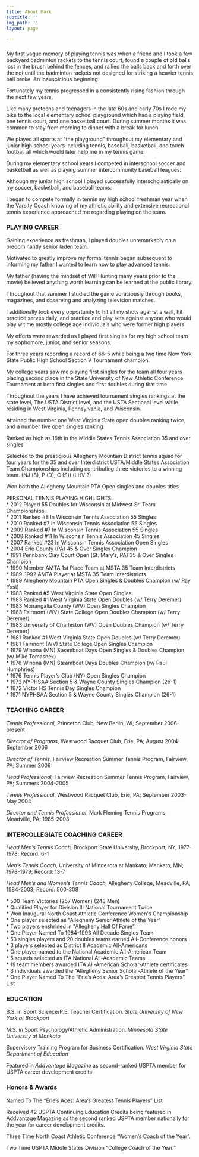 ```yaml
---
title: About Mark
subtitle: ''
img_path: ''
layout: page

---
```

### 

My first vague memory of playing tennis was when a friend and I took a few backyard  badminton rackets to the tennis court, found a couple of old balls lost in the brush behind the fences, and rallied the balls back and forth over the net until the badminton rackets not designed for striking a heavier tennis ball broke.  An inauspicious beginning.

Fortunately my tennis progressed in a consistently rising fashion through the next few years.

Like many preteens and teenagers in the late 60s and early 70s I rode my bike to the local elementary school playground which had a playing field, one tennis court, and one basketball court. During summer months it was common to stay from morning to dinner with a break for lunch.

We played all sports at "the playground" throughout my elementary and junior high school years including tennis, baseball, basketball, and touch football all which would later help me in my tennis game.

During my elementary school years I competed in interschool soccer and basketball as well as playing summer intercommunity baseball leagues.

Although my junior high school I played successfully interscholastically on my soccer, basketball, and baseball teams. 

I began to compete formally in tennis my high school freshman year when the Varsity Coach knowing of my athletic ability and extensive recreational tennis experience approached me regarding playing on the team.

### PLAYING CAREER

Gaining experience as freshman, I played doubles unremarkably on a predominantly senior laden team.  

Motivated to greatly improve my formal tennis began subsequent to informing my father I wanted to learn how to play advanced tennis. 

My father (having the mindset of Will Hunting many years prior to the movie) believed anything worth learning can be learned at the public library.

Throughout that summer I studied the game voraciously through books, magazines, and observing and analyzing television matches.

I additionally took every opportunity to hit all my shots against a wall, hit practice serves daily, and practice and play sets against anyone who would play wit me mostly college age individuals who were former high players.

My efforts were rewarded as I played first singles for my high school team my sophomore, junior, and senior seasons.

For three years recording a record of 66-5 while being a two time New York State Public High School Section V Tournament champion.

My college years saw me playing first singles for the team all four years placing second place in the State University of New Athletic Conference Tournament at both first singles and first doubles during that time.

Throughout the years I have achieved tournament singles rankings at the state level, The USTA District level, and the USTA Sectional level while residing in West Virginia, Pennsylvania, and Wisconsin.

Attained the number one West Virginia State open doubles ranking twice, and a number five open singles ranking

Ranked as high as 16th in the Middle States Tennis Association 35 and over singles

Selected to the prestigious Allegheny Mountain District tennis squad for four years for the 35 and over Interdistrict USTA/Middle States Association Team Championships including contributing three victories to a winning team. (NJ (S), P (D), C (S)) (LHV ?)

Won both the Allegheny Mountain PTA Open singles and doubles titles

PERSONAL TENNIS PLAYING HIGHLIGHTS:  
\* 2012 Played 55 Doubles for Wisconsin at Midwest Sr. Team Championships  
\* 2011 Ranked #8 In Wisconsin Tennis Association 55 Singles  
\* 2010 Ranked #7 In Wisconsin Tennis Association 55 Singles  
\* 2009 Ranked #7 In Wisconsin Tennis Association 55 Singles  
\* 2008 Ranked #11 In Wisconsin Tennis Association 45 Singles  
\* 2007 Ranked #23 In Wisconsin Tennis Association Open Singles  
\* 2004 Erie County (PA) 45 & Over Singles Champion  
\* 1991 Pennbank Clay Court Open (St. Mary’s, PA) 35 & Over Singles Champion  
\* 1990 Member AMTA 1st Place Team at MSTA 35 Team Interdistricts  
\* 1989-1992 AMTA Player at MSTA 35 Team Interdistricts  
\* 1989 Allegheny Mountain PTA Open Singles & Doubles Champion (w/ Ray Yost)  
\* 1983 Ranked #5 West Virginia State Open Singles  
\* 1983 Ranked #1 West Virginia State Open Doubles (w/ Terry Deremer)  
\* 1983 Monangalia County (WV) Open Singles Champion  
\* 1983 Fairmont (WV) State College Open Doubles Champion (w/ Terry Deremer)  
\* 1983 University of Charleston (WV) Open Doubles Champion (w/ Terry Deremer)  
\* 1981 Ranked #1 West Virginia State Open Doubles (w/ Terry Deremer)  
\* 1981 Fairmont (WV) State College Open Singles Champion  
\* 1979 Winona (MN) Steamboat Days Open Singles & Doubles Champion (w/ Mike Tomashek)  
\* 1978 Winona (MN) Steamboat Days Doubles Champion (w/ Paul Humphries)  
\* 1976 Tennis Player’s Club (NY) Open Singles Champion  
\* 1972 NYPHSAA Section 5 & Wayne County Singles Champion (26-1)  
\* 1972 Victor HS Tennis Day Singles Champion  
\* 1971 NYPHSAA Section 5 & Wayne County Singles Champion (26-1)

### TEACHING CAREER

_Tennis Professional,_ Princeton Club, New Berlin, WI; September 2006-present

_Director of Programs,_ Westwood Racquet Club, Erie, PA; August 2004-September 2006

_Director of Tennis,_ Fairview Recreation Summer Tennis Program, Fairview, PA; Summer 2006

_Head Professional,_ Fairview Recreation Summer Tennis Program, Fairview, PA; Summers 2004-2005

_Tennis Professional_, Westwood Racquet Club, Erie, PA; September 2003-May 2004

_Director and Tennis Professional_, Mark Fleming Tennis Programs, Meadville, PA; 1985-2003

### INTERCOLLEGIATE COACHING CAREER

_Head Men’s Tennis Coach,_ Brockport State University, Brockport, NY; 1977-1978; Record: 6-1

_Men’s Tennis Coach,_ University of Minnesota at Mankato, Mankato, MN; 1978-1979; Record: 13-7

_Head Men’s and Women’s Tennis Coach,_ Allegheny College, Meadville, PA; 1984-2003; Record: 500-308

\* 500 Team Victories (257 Women) (243 Men)  
\* Qualified Player for Division III National Tournament Twice  
\* Won Inaugural North Coast Athletic Conference Women's Championship  
\* One player selected as "Allegheny Senior Athlete of the Year"  
\* Two players enshrined in "Allegheny Hall Of Fame".  
\* One Player Named To 1984-1993 All Decade Singles Team  
\* 53 singles players and 20 doubles teams earned All-Conference honors  
\* 3 players selected as District II Academic All-Americans  
\* One player named to the National Academic All-American Team  
\* 5 squads selected as ITA National All-Academic Teams  
\* 19 team members awarded ITA All-American Scholar-Athlete certificates  
\* 3 individuals awarded the “Allegheny Senior Scholar-Athlete of the Year"  
\* One Player Named To The “Erie’s Aces: Area’s Greatest Tennis Players” List

### EDUCATION

B.S. in Sport Science/P.E. Teacher Certification. _State University of New York at Brockport_

M.S. in Sport Psychology/Athletic Administration. _Minnesota State University at Mankato_

Supervisory Training Program for Business Certification. _West Virginia State Department of Education_

Featured in _Addvantage Magazine_ as second-ranked USPTA member for USPTA career development credits

### Honors & Awards

Named To The “Erie’s Aces: Area’s Greatest Tennis Players” List

Received 42 USPTA Continuing Education Credits being featured in Addvantage Magazine as the second ranked USPTA member nationally for the year for career development credits.

Three Time North Coast Athletic Conference “Women’s Coach of the Year”.

Two Time USPTA Middle States Division “College Coach of the Year.”